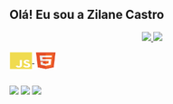 ## Olá! Eu sou a  Zilane Castro

<div align="center">
  <a href="https://github.com/zilanecastro">
  <img height="180em" src="https://github-readme-stats.vercel.app/api?username=zilanecastro&show_icons=true&theme=dracula&include_all_commits=true&count_private=true"/>
  <img height="180em" src="https://github-readme-stats.vercel.app/api/top-langs/?username=zilanecastro&layout=compact&langs_count=7&theme=dracula"/>
</div>
  
  <div style="display: inline_block"><br>
  <img align="center" alt="zilane-Js" height="30" width="40" src="https://raw.githubusercontent.com/devicons/devicon/master/icons/javascript/javascript-plain.svg"> <img align="center" alt="zilane-HTML" height="30" width="40" src="https://raw.githubusercontent.com/devicons/devicon/master/icons/html5/html5-original.svg">
   
 ##
 
<div> 
  <a href="https://instagram.com/zilanecastro" target="_blank"><img src="https://img.shields.io/badge/-Instagram-%23E4405F?style=for-the-badge&logo=instagram&logoColor=white" target="_blank"></a>
  <a href = "mailto:contatozilane.castron@gmail.com"><img src="https://img.shields.io/badge/-Gmail-%23333?style=for-the-badge&logo=gmail&logoColor=white" target="_blank"></a>
  <a href="https://www.linkedin.com/in/zilanecastro45875016a" target="_blank"><img src="https://img.shields.io/badge/-LinkedIn-%230077B5?style=for-the-badge&logo=linkedin&logoColor=white" target="_blank"></a>
